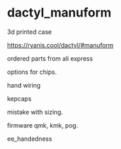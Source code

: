 # dactyl_manuform

3d printed case

https://ryanis.cool/dactyl/#manuform

ordered parts from ali express

options for chips.

hand wiring

kepcaps

mistake with sizing.  

firmware
qmk, 
kmk,
pog.

ee_handedness

